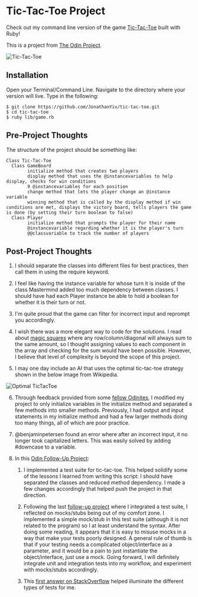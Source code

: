 # Tic-Tac-Toe Project

Check out my command line version of the game [Tic-Tac-Toe](https://en.wikipedia.org/wiki/Tic-tac-toe) built with Ruby!

This is a project from [The Odin Project](https://www.theodinproject.com/courses/ruby-programming/lessons/oop).

![Tic-Tac-Toe](../tictactoe.png)

## Installation
Open your Terminal/Command Line. Navigate to the directory where your version will live. Type in the following:
```
$ git clone https://github.com/JonathanYiv/tic-tac-toe.git
$ cd tic-tac-toe
$ ruby lib/game.rb
```

## Pre-Project Thoughts

The structure of the project should be something like:
```
Class Tic-Tac-Toe
  Class GameBoard
		initialize method that creates two players
		display method that uses the @instancevariables to help display, checks for win conditions
		9 @instancevariables for each position
		change method that lets the player change an @instance variable
		winning method that is called by the display method if win conditions are met, displays the victory board, tells players the game is done (by setting their turn boolean to false)
  Class Player
		initialize method that prompts the player for their name
		@instancevariable regarding whether it is the player's turn
		@@classvariable to track the number of players
 ```

## Post-Project Thoughts
1. I should separate the classes into different files for best practices, then call them in using the require keyword.

2. I feel like having the instance variable for whose turn it is inside of the class Mastermind added too much dependency between classes. I should have had each Player instance be able to hold a boolean for whether it is their turn or not.
3. I'm quite proud that the game can filter for incorrect input and reprompt you accordingly.

4. I wish there was a more elegant way to code for the solutions. I read about [magic squares](http://mathworld.wolfram.com/MagicSquare.html) where any row/column/diagonal will always sum to the same amount, so I thought assigning values to each component in the array and checking for the sum would have been possible. However, I believe that level of complexity is beyond the scope of this project.

5. I may one day include an AI that uses the optimal tic-tac-toe strategy shown in the below image from Wikipedia.

![Optimal TicTacToe](https://upload.wikimedia.org/wikipedia/commons/thumb/d/de/Tictactoe-X.svg/220px-Tictactoe-X.svg.png)

6. Through feedback provided from some [fellow Odinites](https://gitter.im/TheOdinProject/theodinproject), I modified my project to only initialize variables in the initialize method and separated a few methods into smaller methods. Previously, I had output and input statements in my initialize method and had a few larger methods doing too many things, all of which are poor practice.

7. @benjaminpetersen found an error where after an incorrect input, it no longer took capitalized letters. This was easily solved by adding #downcase to a variable.

8. In this [Odin Follow-Up Project](https://www.theodinproject.com/courses/ruby-programming/lessons/testing-ruby):

	1. I implemented a test suite for tic-tac-toe. This helped solidify some of the lessons I learned from writing this script: I should have separated the classes and reduced method dependency. I made a few changes accordingly that helped push the project in that direction.

	2. Following the last [follow-up project](https://github.com/JonathanYiv/enumerable_methods) where I integrated a test suite, I reflected on mocks/stubs being out of my comfort zone. I implemented a simple mock/stub in this test suite (although it is not related to the program) so I at least understand the syntax. After doing some reading, it appears that it is easy to misuse mocks in a way that make your tests poorly designed. A general rule of thumb is that if your testing needs a complicated object/interface as a parameter, and it would be a pain to just instantiate the object/interface, just use a mock. Going forward, I will definitely integrate unit and integration tests into my workflow, and experiment with mocks/stubs accordingly.

	3. This [first answer on StackOverflow](https://stackoverflow.com/questions/4904096/whats-the-difference-between-unit-functional-acceptance-and-integration-test) helped illuminate the different types of tests for me.